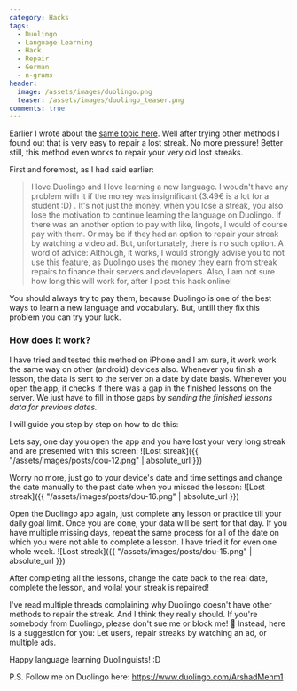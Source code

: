 ```yaml
---
category: Hacks
tags: 
  - Duolingo
  - Language Learning
  - Hack
  - Repair
  - German
  - n-grams
header:
  image: /assets/images/duolingo.png
  teaser: /assets/images/duolingo_teaser.png  
comments: true
---
```


Earlier I wrote about the [same topic here](https://arshadmehmood.com/hacks/duolingo-lost-streak-repair-hack/). Well after trying other methods I found out that is very easy to repair a lost streak. No more pressure! Better still, this method even works to repair your very old lost streaks.

First and foremost, as I had said earlier: 
> I love Duolingo and I love learning a new language. I woudn't have any problem with it if the money was insignificant (3.49€ is a lot for a student :D) . It's not just the money, when you lose a streak, you also lose the motivation to continue learning the language on Duolingo. If there was an another option to pay with like, lingots, I would of course pay with them. Or may be if they had an option to repair your streak by watching a video ad. But, unfortunately, there is no such option.
> A word of advice: Although, it works, I would strongly advise you to not use this feature, as Duolingo uses the money they earn from streak repairs to finance their servers and developers. Also, I am not sure how long this will work for, after I post this hack online!

You should always try to pay them, because Duolingo is one of the best ways to learn a new language and vocabulary. But, untill they fix this problem you can try your luck.

### How does it work?
I have tried and tested this method on iPhone and I am sure, it work work the same way on other (android) devices also. Whenever you finish a lesson, the data is sent to the server on a date by date basis. Whenever you open the app, it checks if there was a gap in the finished lessons on the server. We just have to fill in those gaps by *sending the finished lessons data for previous dates.*

I will guide you step by step on how to do this:

Lets say, one day you open the app and you have lost your very long streak and are presented with this screen:
![Lost streak]({{ "/assets/images/posts/dou-12.png" | absolute_url }})

Worry no more, just go to your device's date and time settings and change the date manually to the past date when you missed the lesson:
![Lost streak]({{ "/assets/images/posts/dou-16.png" | absolute_url }})

Open the Duolingo app again, just complete any lesson or practice till your daily goal limit. Once you are done, your data will be sent for that day. If you have multiple missing days, repeat the same process for all of the date on which you were not able to complete a lesson. I have tried it for even one whole week.
![Lost streak]({{ "/assets/images/posts/dou-15.png" | absolute_url }})

After completing all the lessons, change the date back to the real date, complete the lesson, and voila! your streak is repaired!

I've read multiple threads complaining why Duolingo doesn't have other methods to repair the streak. And I think they really should. 
If you're somebody from Duolingo, please don't sue me or block me! :grimacing:
Instead, here is a suggestion for you: Let users, repair streaks by watching an ad, or multiple ads.

Happy language learning Duolinguists! :D

P.S. Follow me on Duolingo here: https://www.duolingo.com/ArshadMehm1
